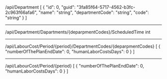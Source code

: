 /api/Department
[
  {
    "id": 0,
    "guid": "3fa85f64-5717-4562-b3fc-2c963f66afa6",
    "name": "string",
    "departmentCode": "string",
    "code": "string"
  }
]

-----

/api/Department/Dapartments/{deparpmentCodes}/ScheduledTime
int

-----

/api/LabourCost/Period/{period}/DepartmentCodes/{deparpmentCodes}
[
  {
    "numberOfThePlanEndDate": 0,
    "humanLaborCostsDays": 0
  }
]

-----

/api/LabourCost/Period/{period}
[
  {
    "numberOfThePlanEndDate": 0,
    "humanLaborCostsDays": 0
  }
]
